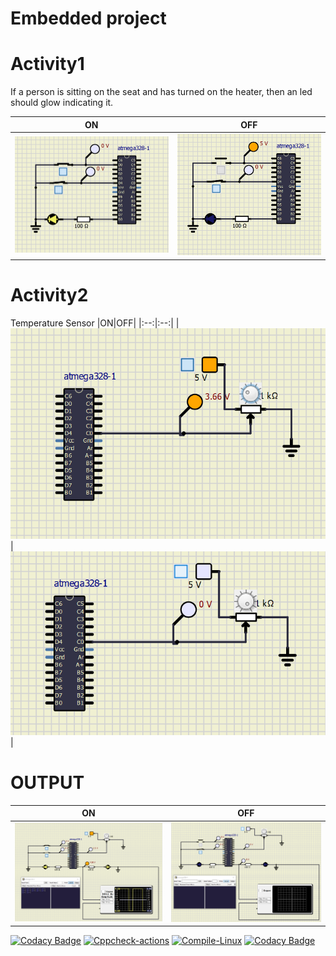 # Embedded project 
# Activity1 
If a person is sitting on the seat and has turned on the heater, then an led should glow indicating it.

|ON|OFF|
|:--:|:--:|
|![ON](https://github.com/Prasadpokanati/Embedded-project/blob/main/simulation/Seat%20Sensor%20On%20%26%20Heater%20Sensor%20On.png)|![OFF](https://github.com/Prasadpokanati/Embedded-project/blob/main/simulation/Seat%20Sensor%20Off%20%26%20Heater%20Sensor%20On.png)|

# Activity2
Temperature Sensor
|ON|OFF|
|:--:|:--:|
|![ON](https://github.com/Prasadpokanati/Embedded-project/blob/main/simulation/temp%20ON.png)|![OFF](https://github.com/Prasadpokanati/Embedded-project/blob/main/simulation/temp%20OFF.png)|
# OUTPUT
|ON|OFF|
|:--:|:--:|
|![ON](https://github.com/Prasadpokanati/Embedded-project/blob/main/simulation/OUTPUT%20ON.png)|![OFF](https://github.com/Prasadpokanati/Embedded-project/blob/main/simulation/OUTPUT%20OFF.png)|

[![Codacy Badge](https://api.codacy.com/project/badge/Grade/a68f8614dcaf4985a07735e97631fae8)](https://app.codacy.com/gh/Prasadpokanati/Embedded-project?utm_source=github.com&utm_medium=referral&utm_content=Prasadpokanati/Embedded-project&utm_campaign=Badge_Grade_Settings)
[![Cppcheck-actions](https://github.com/Prasadpokanati/Embedded-project/actions/workflows/cppcheck.yml/badge.svg)](https://github.com/Prasadpokanati/Embedded-project/actions/workflows/cppcheck.yml)
[![Compile-Linux](https://github.com/Prasadpokanati/Embedded-project/actions/workflows/Compile.yml/badge.svg)](https://github.com/Prasadpokanati/Embedded-project/actions/workflows/Compile.yml)
[![Codacy Badge](https://app.codacy.com/project/badge/Grade/8c47e2d99683416595dfe5edd428daa4)](https://www.codacy.com/gh/Prasadpokanati/Embedded-project/dashboard?utm_source=github.com&amp;utm_medium=referral&amp;utm_content=Prasadpokanati/Embedded-project&amp;utm_campaign=Badge_Grade)
